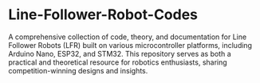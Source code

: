 # Line-Follower-Robot-Codes
A comprehensive collection of code, theory, and documentation for Line Follower Robots (LFR) built on various microcontroller platforms, including Arduino Nano, ESP32, and STM32. This repository serves as both a practical and theoretical resource for robotics enthusiasts, sharing competition-winning designs and insights.
